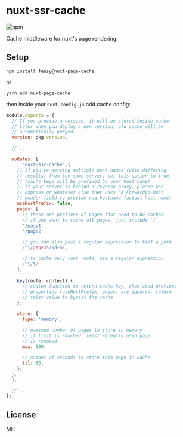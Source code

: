 # nuxt-ssr-cache
![npm](https://img.shields.io/npm/v/@feasy/nuxt-page-cache)

Cache middleware for nuxt's page rendering.

## Setup
```npm install feasy@nuxt-page-cache```

or

```yarn add nuxt-page-cache```

then inside your `nuxt.config.js` add cache config:

```javascript
module.exports = {
  // If you provide a version, it will be stored inside cache.
  // Later when you deploy a new version, old cache will be
  // automatically purged.
  version: pkg.version,

  // ....

  modules: [
      'nuxt-ssr-cache',{
    // if you're serving multiple host names (with differing
    // results) from the same server, set this option to true.
    // (cache keys will be prefixed by your host name)
    // if your server is behind a reverse-proxy, please use
    // express or whatever else that uses 'X-Forwarded-Host'
    // header field to provide req.hostname (actual host name)
    useHostPrefix: false,
    pages: [
      // these are prefixes of pages that need to be cached
      // if you want to cache all pages, just include '/'
      '/page1',
      '/page2',

      // you can also pass a regular expression to test a path
      /^\/page3\/\d+$/,

      // to cache only root route, use a regular expression
      /^\/$/
    ],
    
    key(route, context) {
      // custom function to return cache key, when used previous
      // properties (useHostPrefix, pages) are ignored. return 
      // falsy value to bypass the cache
    },

    store: {
      type: 'memory',

      // maximum number of pages to store in memory
      // if limit is reached, least recently used page
      // is removed.
      max: 100,

      // number of seconds to store this page in cache
      ttl: 60,
    },
  },
  ],

  // ...
};
```



## License
MIT
